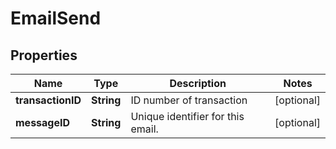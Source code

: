 

# EmailSend

## Properties

Name | Type | Description | Notes
------------ | ------------- | ------------- | -------------
**transactionID** | **String** | ID number of transaction |  [optional]
**messageID** | **String** | Unique identifier for this email. |  [optional]




